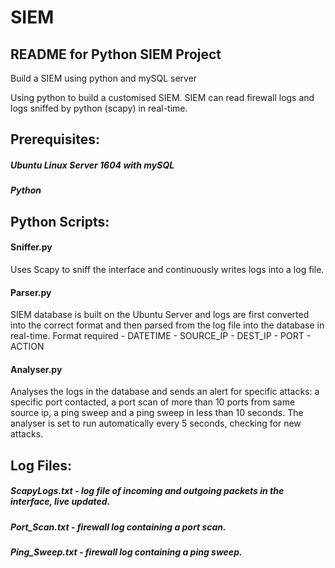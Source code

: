 # SIEM

## README for Python SIEM Project
Build a SIEM using python and mySQL server

Using python to build a customised SIEM. SIEM can read firewall logs and logs sniffed by python (scapy) in real-time.

## Prerequisites:
##### Ubuntu Linux Server 1604 with mySQL
##### Python

## Python Scripts:
#### Sniffer.py
Uses Scapy to sniff the interface and continuously writes logs into a log file.

#### Parser.py
SIEM database is built on the Ubuntu Server and logs are first converted into the correct format and then parsed from the log file into the database in real-time. 
Format required - 
DATETIME  -  SOURCE_IP  -  DEST_IP  -  PORT  -  ACTION

#### Analyser.py
Analyses the logs in the database and sends an alert for specific attacks: a specific port contacted, a port scan of more than 10 ports from same source ip, a ping sweep and a ping sweep in less than 10 seconds. The analyser is set to run automatically every 5 seconds, checking for new attacks.

## Log Files:
##### ScapyLogs.txt - log file of incoming and outgoing packets in the interface, live updated.
##### Port_Scan.txt - firewall log containing a port scan.
##### Ping_Sweep.txt - firewall log containing a ping sweep.

